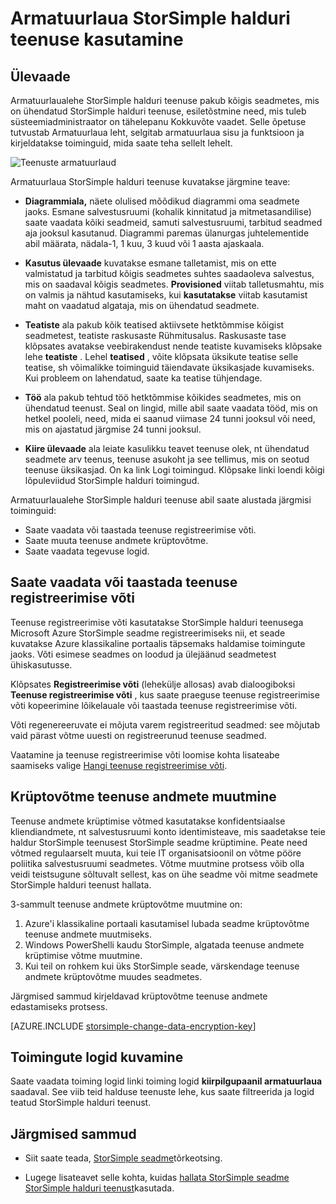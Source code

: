 <properties
   pageTitle="StorSimple halduri teenuse armatuurlaua | Microsoft Azure'i"
   description="Armatuurlaua StorSimple halduri teenuse kirjeldatakse ja selgitatakse, kuidas selle abil saate jälgida tervis lahendusse StorSimple."
   services="storsimple"
   documentationCenter=""
   authors="SharS"
   manager="carmonm"
   editor="" />
<tags
   ms.service="storsimple"
   ms.devlang="na"
   ms.topic="article"
   ms.tgt_pltfrm="na"
   ms.workload="na"
   ms.date="05/24/2016"
   ms.author="v-sharos" />

# <a name="use-the-storsimple-manager-service-dashboard"></a>Armatuurlaua StorSimple halduri teenuse kasutamine

## <a name="overview"></a>Ülevaade

Armatuurlaualehe StorSimple halduri teenuse pakub kõigis seadmetes, mis on ühendatud StorSimple halduri teenuse, esiletõstmine need, mis tuleb süsteemiadministraator on tähelepanu Kokkuvõte vaadet. Selle õpetuse tutvustab Armatuurlaua leht, selgitab armatuurlaua sisu ja funktsioon ja kirjeldatakse toiminguid, mida saate teha sellelt lehelt.

![Teenuste armatuurlaud](./media/storsimple-service-dashboard/HCS_ServiceDashboard.png)

Armatuurlaua StorSimple halduri teenuse kuvatakse järgmine teave:

- **Diagrammiala,** näete olulised mõõdikud diagrammi oma seadmete jaoks. Esmane salvestusruumi (kohalik kinnitatud ja mitmetasandilise) saate vaadata kõiki seadmeid, samuti salvestusruumi, tarbitud seadmed aja jooksul kasutanud. Diagrammi paremas ülanurgas juhtelementide abil määrata, nädala-1, 1 kuu, 3 kuud või 1 aasta ajaskaala.

- **Kasutus ülevaade** kuvatakse esmane talletamist, mis on ette valmistatud ja tarbitud kõigis seadmetes suhtes saadaoleva salvestus, mis on saadaval kõigis seadmetes. **Provisioned** viitab talletusmahtu, mis on valmis ja nähtud kasutamiseks, kui **kasutatakse** viitab kasutamist maht on vaadatud algataja, mis on ühendatud seadmete.

- **Teatiste** ala pakub kõik teatised aktiivsete hetktõmmise kõigist seadmetest, teatiste raskusaste Rühmitusalus. Raskusaste tase klõpsates avatakse veebirakendust nende teatiste kuvamiseks klõpsake lehe **teatiste** . Lehel **teatised** , võite klõpsata üksikute teatise selle teatise, sh võimalikke toiminguid täiendavate üksikasjade kuvamiseks. Kui probleem on lahendatud, saate ka teatise tühjendage.

- **Töö** ala pakub tehtud töö hetktõmmise kõikides seadmetes, mis on ühendatud teenust. Seal on lingid, mille abil saate vaadata tööd, mis on hetkel pooleli, need, mida ei saanud viimase 24 tunni jooksul või need, mis on ajastatud järgmise 24 tunni jooksul.

- **Kiire ülevaade** ala leiate kasulikku teavet teenuse olek, nt ühendatud seadmete arv teenus, teenuse asukoht ja see tellimus, mis on seotud teenuse üksikasjad. On ka link Logi toimingud. Klõpsake linki loendi kõigi lõpuleviidud StorSimple halduri toimingud.

Armatuurlaualehe StorSimple halduri teenuse abil saate alustada järgmisi toiminguid:

- Saate vaadata või taastada teenuse registreerimise võti.
- Saate muuta teenuse andmete krüptovõtme.
- Saate vaadata tegevuse logid.

## <a name="view-or-regenerate-the-service-registration-key"></a>Saate vaadata või taastada teenuse registreerimise võti

Teenuse registreerimise võti kasutatakse StorSimple halduri teenusega Microsoft Azure StorSimple seadme registreerimiseks nii, et seade kuvatakse Azure klassikaline portaalis täpsemaks haldamise toimingute jaoks. Võti esimese seadmes on loodud ja ülejäänud seadmetest ühiskasutusse.

Klõpsates **Registreerimise võti** (lehekülje allosas) avab dialoogiboksi **Teenuse registreerimise võti** , kus saate praeguse teenuse registreerimise võti kopeerimine lõikelauale või taastada teenuse registreerimise võti.

Võti regenereeruvate ei mõjuta varem registreeritud seadmed: see mõjutab vaid pärast võtme uuesti on registreerunud teenuse seadmed.

Vaatamine ja teenuse registreerimise võti loomise kohta lisateabe saamiseks valige [Hangi teenuse registreerimise võti](storsimple-manage-service.md#get-the-service-registration-key).

## <a name="change-the-service-data-encryption-key"></a>Krüptovõtme teenuse andmete muutmine

Teenuse andmete krüptimise võtmed kasutatakse konfidentsiaalse kliendiandmete, nt salvestusruumi konto identimisteave, mis saadetakse teie haldur StorSimple teenusest StorSimple seadme krüptimine. Peate need võtmed regulaarselt muuta, kui teie IT organisatsioonil on võtme pööre poliitika salvestusruumi seadmetes. Võtme muutmine protsess võib olla veidi teistsugune sõltuvalt sellest, kas on ühe seadme või mitme seadmete StorSimple halduri teenust hallata.

3-sammult teenuse andmete krüptovõtme muutmine on:

1. Azure'i klassikaline portaali kasutamisel lubada seadme krüptovõtme teenuse andmete muutmiseks.
2. Windows PowerShelli kaudu StorSimple, algatada teenuse andmete krüptimise võtme muutmine.
3. Kui teil on rohkem kui üks StorSimple seade, värskendage teenuse andmete krüptovõtme muudes seadmetes.

Järgmised sammud kirjeldavad krüptovõtme teenuse andmete edastamiseks protsess.

[AZURE.INCLUDE [storsimple-change-data-encryption-key](../../includes/storsimple-change-data-encryption-key.md)]


## <a name="view-the-operations-logs"></a>Toimingute logid kuvamine

Saate vaadata toiming logid linki toiming logid **kiirpilgupaanil armatuurlaua** saadaval. See viib teid halduse teenuste lehe, kus saate filtreerida ja logid teatud StorSimple halduri teenust.

## <a name="next-steps"></a>Järgmised sammud

- Siit saate teada, [StorSimple seadme](storsimple-troubleshoot-operational-device.md)tõrkeotsing.

- Lugege lisateavet selle kohta, kuidas [hallata StorSimple seadme StorSimple halduri teenust](storsimple-manager-service-administration.md)kasutada.
